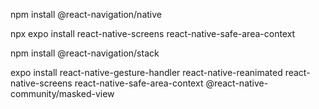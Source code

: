 npm install @react-navigation/native

npx expo install react-native-screens react-native-safe-area-context

npm install @react-navigation/stack

expo install react-native-gesture-handler react-native-reanimated react-native-screens react-native-safe-area-context @react-native-community/masked-view

